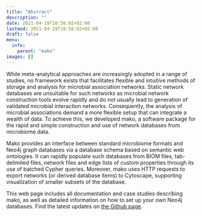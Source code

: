 ```yaml
---
title: "Abstract"
description: ""
date: 2021-04-19T10:58:02+02:00
lastmod: 2021-04-19T10:58:02+02:00
draft: false
menu:
  info:
    parent: "mako"
images: []
---
```


While meta-analytical approaches are increasingly adopted in a range of studies, no framework exists that facilitates flexible and intuitive methods of storage and analysis for microbial association networks. Static network databases are unsuitable for such networks as microbial network construction tools evolve rapidly and do not usually lead to generation of validated microbial interaction networks. Consequently, the analysis of microbial associations demand a more flexible setup that can integrate a wealth of data. To achieve this, we developed mako, a software package for the rapid and simple construction and use of network databases from microbiome data. 

Mako provides an interface between standard microbiome formats and Neo4j graph databases via a database schema based on semantic web ontologies. It can rapidly populate such databases from BIOM files, tab-delimited files, network files and edge lists of custom properties through its use of batched Cypher queries. Moreover, mako uses HTTP requests to export networks (or derived database items) to Cytoscape, supporting visualization of smaller subsets of the database. 

This web page includes all documentation and case studies describing mako, as well as detailed information on how to set up your own Neo4j databases. Find the latest updates on <a href="https://github.com/ramellose/mako">the Github page</a>. 